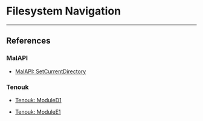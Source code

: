 # Filesystem Navigation

---
## References

### MalAPI

- [MalAPI: SetCurrentDirectory](https://malapi.io/winapi/SetCurrentDirectory)

### Tenouk

- [Tenouk: ModuleD1](https://www.tenouk.com/ModuleD1.html)

- [Tenouk: ModuleE1](https://www.tenouk.com/ModuleE1.html)